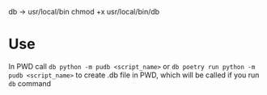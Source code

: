 db -> usr/local/bin 
chmod +x usr/local/bin/db

# Use

In PWD call `db python -m pudb <script_name>` or `db poetry run python -m pudb <script_name>` to create .db file in PWD, which will be called if you run `db` command
